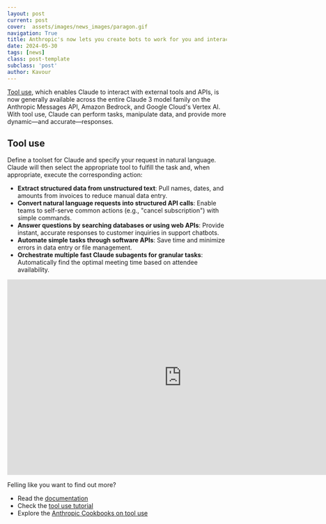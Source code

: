 ```yaml
---
layout: post
current: post
cover:  assets/images/news_images/paragon.gif
navigation: True
title: Anthropic's now lets you create bots to work for you and interact with external APIs and tools
date: 2024-05-30
tags: [news]
class: post-template
subclass: 'post'
author: Kavour
---
```


<p> <a href="https://www.anthropic.com/news/tool-use-ga">Tool use</a>, which enables Claude to interact with external tools and APIs, is now generally available across the entire Claude 3 model family on the Anthropic Messages API, Amazon Bedrock, and Google Cloud's Vertex AI. With tool use, Claude can perform tasks, manipulate data, and provide more dynamic—and accurate—responses.</p>

<h2> Tool use </h2>

<p> Define a toolset for Claude and specify your request in natural language. Claude will then select the appropriate tool to fulfill the task and, when appropriate, execute the corresponding action: 

<ul>
<li> <strong>Extract structured data from unstructured text</strong>: Pull names, dates, and amounts from invoices to reduce manual data entry.</li>
<li> <strong>Convert natural language requests into structured API calls</strong>: Enable teams to self-serve common actions (e.g., "cancel subscription") with simple commands.</li>
<li> <strong>Answer questions by searching databases or using web APIs</strong>: Provide instant, accurate responses to customer inquiries in support chatbots. </li>
<li> <strong>Automate simple tasks through software APIs</strong>: Save time and minimize errors in data entry or file management. </li>
<li><strong>Orchestrate multiple fast Claude subagents for granular tasks</strong>: Automatically find the optimal meeting time based on attendee availability. </li>
</ul></p>

<iframe width="799" height="449" src="https://www.youtube.com/embed/b77htH1eX-s" title="Claude 3 tool use: customer support" frameborder="0" allow="accelerometer; autoplay; clipboard-write; encrypted-media; gyroscope; picture-in-picture; web-share" referrerpolicy="strict-origin-when-cross-origin" allowfullscreen></iframe>

<p>Felling like you want to find out more?
<ul>
<li> Read the <a href="https://docs.anthropic.com/en/docs/tool-use">documentation</a></li>
<li> Check the <a href="https://github.com/anthropics/courses/tree/master/ToolUse">tool use tutorial</a></li>
<li> Explore the <a href="https://github.com/anthropics/anthropic-cookbook/tree/main/tool_use">Anthropic Cookbooks on tool use</a></li>
</ul>
</p>